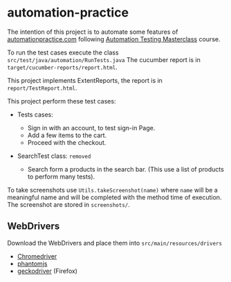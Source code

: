 # automation-practice

The intention of this project is to automate some features of
[automationpractice.com](http://automationpractice.com/) following [Automation Testing Masterclass](https://www.udemy.com/course/automation-testing-masterclass/) course.

To run the test cases execute the class `src/test/java/automation/RunTests.java`
The cucumber report is in `target/cucumber-reports/report.html`.

This project implements ExtentReports, the report is in `report/TestReport.html`.

This project perform these test cases:
* Tests cases:
  * Sign in with an account, to test sign-in Page.
  * Add a few items to the cart.
  * Proceed with the checkout.


* SearchTest class: `removed`
  * Search form a products in the search bar. (This use a list of products to perform many tests).

To take screenshots use `Utils.takeScreenshot(name)` where `name` will be a meaningful name and will be completed with the method time of execution. The screenshot are stored in `screenshots/`.

## WebDrivers
Download the WebDrivers and place them into `src/main/resources/drivers` 
* [Chromedriver](https://chromedriver.chromium.org/downloads)
* [phantomjs](https://phantomjs.org/download.html)
* [geckodriver](https://github.com/mozilla/geckodriver/releases) (Firefox)
